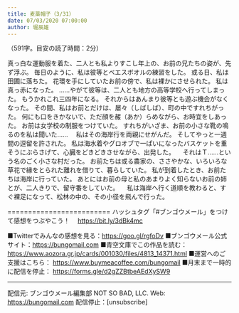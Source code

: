 ```yaml
---
title: 麦藁帽子（3/31）
date: 07/03/2020 07:00:00
author: 堀辰雄
---
```


（591字。目安の読了時間：2分）

真っ白な運動服を着た、二人とも私よりすこし年上の、お前の兄たちの姿が、先ず浮ぶ。
毎日のように、私は彼等とベエスボオルの練習をした。
或る日、私は田圃に落ちた。
花環を手にしていたお前の傍で、私は裸かにさせられた。
私は真っ赤になった。
……やがて彼等は、二人とも地方の高等学校へ行ってしまった。
もうかれこれ三四年になる。
それからはあんまり彼等とも遊ぶ機会がなくなった。
その間、私はお前とだけは、屡々（しばしば）、町の中ですれちがった。
何にも口をきかないで、ただ顔を赧（あか）らめながら、お時宜をしあった。
お前は女学校の制服をつけていた。
すれちがいざま、お前の小さな靴の鳴るのを私は聞いた……
　私はその海岸行を両親にせがんだ。
そしてやっと一週間の逗留を許された。
私は海水着やグロオブで一ぱいになったバスケットを重そうにぶらさげて、心臓をどきどきさせながら、出発した。
　それはＴ……という名のごく小さな村だった。
お前たちは或る農家の、ささやかな、いろいろな草花で縁をとられた離れを借りて、暮らしていた。
私が到着したとき、お前たちは海岸に行っていた。
あとにはお前の母と私のあまりよく知らないお前の姉とが、二人きりで、留守番をしていた。
　私は海岸へ行く道順を教わると、すぐ裸足になって、松林の中の、その小径を飛んで行った。

=========================
ハッシュタグ「#ブンゴウメール」をつけて感想をつぶやこう！　
https://bit.ly/3dBk4mc

■Twitterでみんなの感想を見る：https://goo.gl/rgfoDv
■ブンゴウメール公式サイト：https://bungomail.com
■青空文庫でこの作品を読む：https://www.aozora.gr.jp/cards/001030/files/4813_14371.html
■運営へのご支援はこちら： https://www.buymeacoffee.com/bungomail
■月末まで一時的に配信を停止： https://forms.gle/d2gZZBtbeAEdXySW9

-------
配信元: ブンゴウメール編集部
NOT SO BAD, LLC.
Web: https://bungomail.com
配信停止：[unsubscribe]

